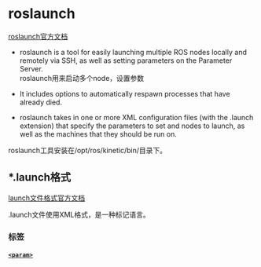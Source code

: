 # roslaunch

[roslaunch官方文档](http://wiki.ros.org/roslaunch)

* roslaunch is a tool for easily launching multiple ROS nodes locally and remotely via SSH, as well as setting parameters on the Parameter Server.   
  roslaunch用来启动多个node，设置参数

* It includes options to automatically respawn processes that have already died.  
  
* roslaunch takes in one or more XML configuration files (with the .launch extension) that specify the parameters to set and nodes to launch, as well as the machines that they should be run on.


roslaunch工具安装在/opt/ros/kinetic/bin/目录下。



## *.launch格式

[launch文件格式官方文档](http://wiki.ros.org/roslaunch/XML)

.launch文件使用XML格式，是一种标记语言。


### 标签

#### [`<param>`](http://wiki.ros.org/roslaunch/XML/param)


  


